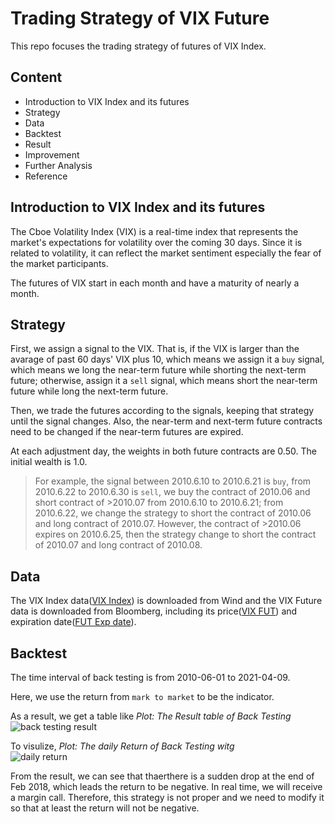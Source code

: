 # Trading Strategy of VIX Future
This repo focuses the trading strategy of futures of VIX Index.

## Content
* Introduction to VIX Index and its futures
* Strategy
* Data
* Backtest
* Result
* Improvement
* Further Analysis
* Reference

## Introduction to VIX Index and its futures
The Cboe Volatility Index (VIX) is a real-time index that represents the market's expectations for volatility over the coming 30 days. Since it is related to volatility, it can reflect the market sentiment especially the fear of the market participants.

The futures of VIX start in each month and have a maturity of nearly a month.

## Strategy
First, we assign a signal to the VIX. That is, if the VIX is larger than the avarage of past 60 days' VIX plus 10, which means we assign it a `buy` signal, which means we long the near-term future while shorting the next-term future; otherwise, assign it a `sell` signal, which means short the near-term future while long the next-term future.

Then, we trade the futures according to the signals, keeping that strategy until the signal changes. Also, the near-term and next-term future contracts need to be changed if the near-term futures are expired. 

At each adjustment day, the weights in both future contracts are 0.50. The initial wealth is 1.0.

>For example, the signal between 2010.6.10 to 2010.6.21 is `buy`, from 2010.6.22 to 2010.6.30 is `sell`, we buy the contract of 2010.06 and short contract of >2010.07 from 2010.6.10 to 2010.6.21; from 2010.6.22, we change the strategy to short the contract of 2010.06 and long contract of 2010.07. However, the contract of >2010.06 expires on 2010.6.25, then the strategy change to short the contract of 2010.07 and long contract of 2010.08.

## Data
The VIX Index data([VIX Index](https://github.com/algo21-116010293/Assignment3/blob/main/data/vix_index.xlsx)) is downloaded from Wind and the VIX Future data is downloaded from Bloomberg, including its price([VIX FUT](https://github.com/algo21-116010293/Assignment3/blob/main/data/vix_fut.xlsx)) and expiration date([FUT Exp date](https://github.com/algo21-116010293/Assignment3/blob/main/data/exp_date.xlsx)).

## Backtest
The time interval of back testing is from 2010-06-01 to 2021-04-09.

Here, we use the return from `mark to market` to be the indicator.

As a result, we get a table like 
*Plot: The Result table of Back Testing*  
![back testing result]()

To visulize,
*Plot: The daily Return of Back Testing witg*  
![daily return]()

From the result, we can see that thaerthere is a sudden drop at the end of Feb 2018, which leads the return to be negative. In real time, we will receive a margin call. Therefore, this strategy is not proper and we need to modify it so that at least the return will not be negative. 
